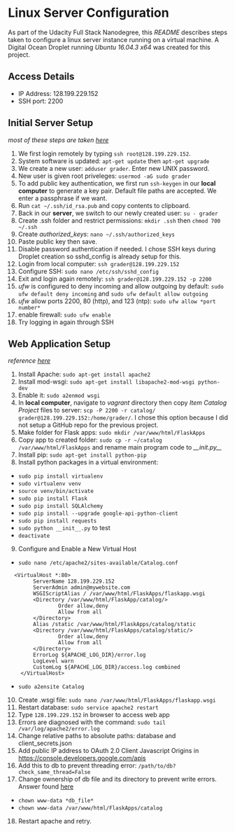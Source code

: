 # Linux Server Configuration
As part of the Udacity Full Stack Nanodegree, this *README* describes steps taken to configure a linux server instance running on a virtual machine. A Digital Ocean Droplet running *Ubuntu 16.04.3 x64* was created for this project. 


## Access Details
* IP Address: 128.199.229.152
* SSH port: 2200


## Initial Server Setup
*most of these steps are taken [here](https://www.digitalocean.com/community/tutorials/initial-server-setup-with-ubuntu-16-04)*
1. We first login remotely by typing `ssh root@128.199.229.152`.
2. System software is updated: `apt-get update` then `apt-get upgrade` 
3. We create a new user: `adduser grader`. Enter new UNIX password.
4. New user is given root priveleges: `usermod -aG sudo grader`
5. To add public key authentication, we first run `ssh-keygen` in our **local computer** to generate a key pair. Default file paths are accepted. We enter a passphrase if we want.
6. Run `cat ~/.ssh/id_rsa.pub` and copy contents to clipboard.
7. Back in our **server**, we switch to our newly created user: `su - grader`
8. Create .ssh folder and restrict permissions: `mkdir .ssh` then `chmod 700 ~/.ssh`
9. Create *authorized_keys*: `nano ~/.ssh/authorized_keys`
10. Paste public key then save.
11. Disable password authentication if needed. I chose SSH keys during Droplet creation so sshd_config is already setup for this.
12. Login from local computer: `ssh grader@128.199.229.152`
13. Configure SSH: `sudo nano /etc/ssh/sshd_config`
14. Exit and login again remotely: `ssh grader@128.199.229.152 -p 2200`
15. *ufw* is configured to deny incoming and allow outgoing by default: `sudo ufw default deny incoming` and `sudo ufw default allow outgoing`
16. *ufw* allow ports 2200, 80 (http), and 123 (ntp): `sudo ufw allow *port number*`
17. enable firewall: `sudo ufw enable`
18. Try logging in again through SSH

## Web Application Setup
*reference [here](https://www.digitalocean.com/community/tutorials/how-to-deploy-a-flask-application-on-an-ubuntu-vps)*
1. Install Apache: `sudo apt-get install apache2`
2. Install mod-wsgi: `sudo apt-get install libapache2-mod-wsgi python-dev`
3. Enable it: `sudo a2enmod wsgi`
4. In **local computer**, navigate to *vagrant* directory then copy *Item Catalog Project* files to server: `scp -P 2200 -r catalog/ grader@128.199.229.152:/home/grader/`. I chose this option because I did not setup a GitHub repo for the previous project.
5. Make folder for Flask apps: `sudo mkdir /var/www/html/FlaskApps`
6. Copy app to created folder: `sudo cp -r ~/catalog /var/www/html/FlaskApps` and rename main program code to *\_\_init.py\_\_*
7. Install pip: `sudo apt-get install python-pip`
8. Install python packages in a virtual environment:
  * `sudo pip install virtualenv`
  * `sudo virtualenv venv`
  * `source venv/bin/activate`
  * `sudo pip install Flask`
  * `sudo pip install SQLAlchemy`
  * `sudo pip install --upgrade google-api-python-client`
  * `sudo pip install requests`
  * `sudo python __init__.py` to test
  * `deactivate`
9. Configure and Enable a New Virtual Host
  * `sudo nano /etc/apache2/sites-available/Catalog.conf`
```
  <VirtualHost *:80>
        ServerName 128.199.229.152
        ServerAdmin admin@mywebsite.com
        WSGIScriptAlias / /var/www/html/FlaskApps/flaskapp.wsgi
        <Directory /var/www/html/FlaskApp/catalog/>
                Order allow,deny
                Allow from all
        </Directory>
        Alias /static /var/www/html/FlaskApps/catalog/static
        <Directory /var/www/html/FlaskApps/catalog/static/>
                Order allow,deny
                Allow from all
        </Directory>
        ErrorLog ${APACHE_LOG_DIR}/error.log
        LogLevel warn
        CustomLog ${APACHE_LOG_DIR}/access.log combined
	</VirtualHost>
```
  * `sudo a2ensite Catalog`
10. Create .wsgi file: `sudo nano /var/www/html/FlaskApps/flaskapp.wsgi`
11. Restart database: `sudo service apache2 restart`
12. Type `128.199.229.152` in browser to access web app
13. Errors are diagnosed with the command: `sudo tail /var/log/apache2/error.log`
14. Change relative paths to absolute paths: database and client_secrets.json
15. Add public IP address to OAuth 2.0 Client Javascript Origins in https://console.developers.google.com/apis
16. Add this to db to prevent threading error: `/path/to/db?check_same_thread=False`
17. Change ownership of db file and its directory to prevent write errors. Answer found [here](https://serverfault.com/questions/57596/why-do-i-get-sqlite-error-unable-to-open-database-file)
  * `chown www-data *db_file*`
  * `chown www-data /var/www/html/FlaskApps/catalog`
18. Restart apache and retry.